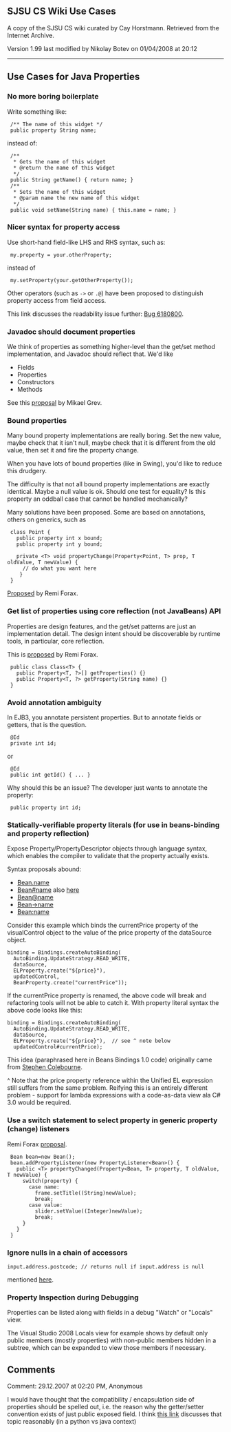 ## SJSU CS Wiki Use Cases

A copy of the SJSU CS wiki curated by Cay Horstmann.
Retrieved from the Internet Archive.

Version 1.99 last modified by Nikolay Botev on 01/04/2008 at 20:12

---

## Use Cases for Java Properties

### No more boring boilerplate

Write something like:

```
 /** The name of this widget */
 public property String name;
```

instead of:

```private String name;
 /**
  * Gets the name of this widget
  * @return the name of this widget
  */
 public String getName() { return name; }
 /**
  * Sets the name of this widget
  * @param name the new name of this widget
  */
 public void setName(String name) { this.name = name; }
```


### Nicer syntax for property access

Use short-hand field-like LHS and RHS syntax, such as:

```
 my.property = your.otherProperty;
```

instead of

```
 my.setProperty(your.getOtherProperty());
```

Other operators (such as `->` or `.@`) have been proposed to distinguish property access from field access.

This link discusses the readability issue further: [Bug 6180800](http://bugs.java.com/bugdatabase/view_bug.do?bug_id=6180800).


### Javadoc should document properties

We think of properties as something higher-level than the get/set method implementation, and Javadoc should reflect that. We'd like

* Fields
* Properties
* Constructors
* Methods

See this [proposal](http://www.javalobby.org/java/forums/t88090.html?start=0) by Mikael Grev.


### Bound properties

Many bound property implementations are really boring. Set the new value, maybe check that it isn't null,
maybe check that it is different from the old value, then set it and fire the property change.

When you have lots of bound properties (like in Swing), you'd like to reduce this drudgery.

The difficulty is that not all bound property implementations are exactly identical.
Maybe a null value is ok. Should one test for equality?
Is this property an oddball case that cannot be handled mechanically?

Many solutions have been proposed. Some are based on annotations, others on generics, such as

```
 class Point {
   public property int x bound;
   public property int y bound;

   private <T> void propertyChange(Property<Point, T> prop, T oldValue, T newValue) {
     // do what you want here
    }
 }
```

[Proposed](http://weblogs.java.net/blog/forax/archive/2007/01/property_reload.html) by Remi Forax.


### Get list of properties using core reflection (not JavaBeans) API

Properties are design features, and the get/set patterns are just an implementation detail.
The design intent should be discoverable by runtime tools, in particular, core reflection.

This is [proposed](http://weblogs.java.net/blog/forax/archive/2007/01/property_reload.html) by Remi Forax.

```
 public class Class<T> {
   public Property<T, ?>[] getProperties() {}
   public Property<T, ?> getProperty(String name) {}
 }
```


### Avoid annotation ambiguity

In EJB3, you annotate persistent properties. But to annotate fields or getters, that is the question.

```
 @Id
 private int id;
```

or

```
 @Id
 public int getId() { ... }
```

Why should this be an issue? The developer just wants to annotate the property:

```@Id
 public property int id;
```


### Statically-verifiable property literals (for use in beans-binding and property reflection)

Expose Property/PropertyDescriptor objects through language syntax, which enables the compiler to
validate that the property actually exists.

Syntax proposals abound:

* [Bean.name](http://weblogs.java.net/blog/forax/archive/2007/01/property_reload.html)
* [Bean#name](http://weblogs.java.net/blog/rbair/archive/2007/01/remis_property.html)
also [here](http://www.javalobby.org/java/forums/t90862.html)
* [Bean@name](http://weblogs.java.net/blog/evanx/archive/2007/01/property_proble_1.html)
* [Bean->name](http://www.jroller.com/scolebourne/entry/more_detail_on_property_literals)
* [Bean:name](http://weblogs.java.net/blog/evanx/archive/2007/01/gotcha_property_1.html)

Consider this example which binds the currentPrice property of the visualControl object to the
value of the price property of the dataSource object.

```
binding = Bindings.createAutoBinding(
  AutoBinding.UpdateStrategy.READ_WRITE,
  dataSource,
  ELProperty.create("${price}"),
  updatedControl,
  BeanProperty.create("currentPrice"));
```

If the currentPrice property is renamed, the above code will break and refactoring tools will not be able to catch it. With property literal syntax the above code looks like this:

```
binding = Bindings.createAutoBinding(
  AutoBinding.UpdateStrategy.READ_WRITE,
  dataSource,
  ELProperty.create("${price}"),  // see ^ note below
  updatedControl#currentPrice);
```

This idea (paraphrased here in Beans Bindings 1.0 code) originally came from
[Stephen Colebourne](http://blog.joda.org/2007/01/java-7-property-objects_540.html).

^ Note that the price property reference within the Unified EL expression still suffers from
the same problem. Reifying this is an entirely different problem - support for lambda expressions
with a code-as-data view ala C# 3.0 would be required.


### Use a switch statement to select property in generic property (change) listeners

Remi Forax [proposal](http://docs.google.com/View?docid=dfhbvdfw_1f7mzf2).

```
 Bean bean=new Bean();
 bean.addPropertyListener(new PropertyListener<Bean>() {
   public <T> propertyChanged(Property<Bean, T> property, T oldValue, T newValue) {
     switch(property) {
       case name:
         frame.setTitle((String)newValue);
         break;
       case value:
         slider.setValue((Integer)newValue);
         break;
     }
   }
 }
```


### Ignore nulls in a chain of accessors

```
input.address.postcode; // returns null if input.address is null
```

mentioned [here](http://blog.joda.org/2007/01/property-access-is-it-expression_5885.html).


### Property Inspection during Debugging

Properties can be listed along with fields in a debug "Watch" or "Locals" view.

The Visual Studio 2008 Locals view for example shows by default only public members
(mostly properties) with non-public members hidden in a subtree, which can be expanded
to view those members if necessary.


## Comments

Comment: 29.12.2007 at 02:20 PM, Anonymous

I would have thought that the compatibility / encapsulation side of properties should be spelled out,
i.e. the reason why the getter/setter convention exists of just public exposed field.
I think [this link](http://tomayko.com/articles/2005/01/20/getters-setters-fuxors) discusses that topic reasonably (in a python vs java context)

